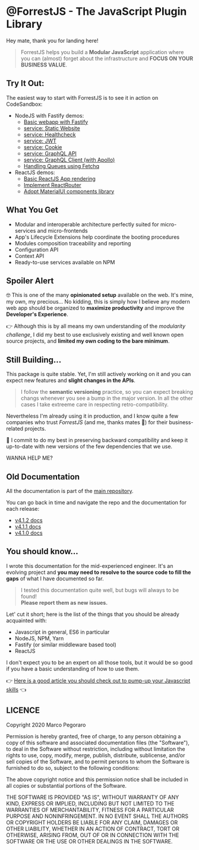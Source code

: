 # @ForrestJS - The JavaScript Plugin Library

Hey mate, thank you for landing here!

> ForrestJS helps you build a **Modular JavaScript** application where you can (almost) forget about the infrastructure and **FOCUS ON YOUR BUSINESS VALUE**.

## Try It Out:

The easiest way to start with ForrestJS is to see it in action on CodeSandbox:

- NodeJS with Fastify demos:
  - [Basic webapp with Fastify](https://codesandbox.io/s/service-fastify-th8dq)
  - [service: Static Website](https://codesandbox.io/s/service-fastify-static-6u8mm)
  - [service: Healthcheck](https://codesandbox.io/s/service-fastify-healthz-4g3my)
  - [service: JWT](https://codesandbox.io/s/service-fastify-jwt-fnfqc)
  - [service: Cookie](https://codesandbox.io/s/service-fastify-cookie-pq2m0)
  - [service: GraphQL API](https://codesandbox.io/s/service-fastify-gql-3ijs6)
  - [service: GraphQL Client (with Apollo)](https://codesandbox.io/s/service-fastify-apollo-80oug)
  - [Handling Queues using Fetchq](https://codesandbox.io/s/service-fastify-fetchq-0by8x)
- ReactJS demos:
  - [Basic ReactJS App rendering](https://codesandbox.io/s/react-root-basic-tlo6q)
  - [Implement ReactRouter](https://codesandbox.io/s/react-router-64sw4?file=/src/index.js)
  - [Adopt MaterialUI components library](https://codesandbox.io/s/react-mui-8rx74?file=/src/index.js)

## What You Get

- Modular and interoperable architecture perfectly suited for micro-services and micro-frontends
- App's Lifecycle Extensions help coordinate the booting procedures
- Modules composition traceability and reporting
- Configuration API
- Context API
- Ready-to-use services available on NPM

## Spoiler Alert

🤓 This is one of the many **opinionated setup** available on the web.
It's mine, my own, my precious... No kidding, this is simply how
I believe any modern web app should be organized to
**maximize productivity** and improve the **Developer's Experience**.

👉 Although this is by all means my own understanding of the
_modularity challenge_, I did my best to use exclusively existing and
well known open source projects, and
**limited my own coding to the bare minimum**.

## Still Building...

This package is quite stable. Yet, I'm still actively working on it
and you can expect new features and **slight changes in the APIs**.

> I follow the **semantic versioning** practice, so you can expect breaking changs whenever you see a bump in the major version. In all the other cases I take extreeme care in respecting retro-compatibility.

Nevertheless I'm already using it in production, and I know quite
a few companies who trust _ForrestJS_ (and me, thanks mates 🙏)
for their business-related projects.

🤝 I commit to do my best in preserving backward compatibility and keep
it up-to-date with new versions of the few dependencies that we use.

WANNA HELP ME?

## Old Documentation

All the documentation is part of the [main repository](https://github.com/forrestjs/forrestjs).

You can go back in time and navigate the repo and the documentation for each release:

- [v4.1.2 docs](https://github.com/forrestjs/forrestjs/tree/2cc6e1933d1379c41393faeb6c180f9390653642/gitbook)
- [v4.1.1 docs](https://github.com/forrestjs/forrestjs/blob/f13e2a3c6225adb11776667d571685bd8a0b5997/gitbook/README.md)
- [v4.1.0 docs](https://github.com/forrestjs/forrestjs/blob/4b359a42f4154f0681d9d0955ade08957534c767/gitbook/README.md)

## You should know...

I wrote this documentation for the mid-experienced engineer.
It's an evolving project and **you may need to resolve to the source
code to fill the gaps** of what I have documented so far.

> I tested this documentation quite well, but bugs will always
> to be found!  
> **Please report them as new issues.**

Let' cut it short; here is the list of the things that you should be already acquainted with:

- Javascript in general, ES6 in particular
- NodeJS, NPM, Yarn
- Fastify (or similar middleware based tool)
- ReactJS

I don't expect you to be an expert on all those tools, but it would
be so good if you have a basic understanding of how to use them.

👉 [Here is a good article you should check out to pump-up your Javascript skills](https://marcopeg.com/2020/javascript-the-good-parts) 👈

## LICENCE

Copyright 2020 Marco Pegoraro

Permission is hereby granted, free of charge, to any person obtaining a copy of this software and associated documentation files (the "Software"), to deal in the Software without restriction, including without limitation the rights to use, copy, modify, merge, publish, distribute, sublicense, and/or sell copies of the Software, and to permit persons to whom the Software is furnished to do so, subject to the following conditions:

The above copyright notice and this permission notice shall be included in all copies or substantial portions of the Software.

THE SOFTWARE IS PROVIDED "AS IS", WITHOUT WARRANTY OF ANY KIND, EXPRESS OR IMPLIED, INCLUDING BUT NOT LIMITED TO THE WARRANTIES OF MERCHANTABILITY, FITNESS FOR A PARTICULAR PURPOSE AND NONINFRINGEMENT. IN NO EVENT SHALL THE AUTHORS OR COPYRIGHT HOLDERS BE LIABLE FOR ANY CLAIM, DAMAGES OR OTHER LIABILITY, WHETHER IN AN ACTION OF CONTRACT, TORT OR OTHERWISE, ARISING FROM, OUT OF OR IN CONNECTION WITH THE SOFTWARE OR THE USE OR OTHER DEALINGS IN THE SOFTWARE.
